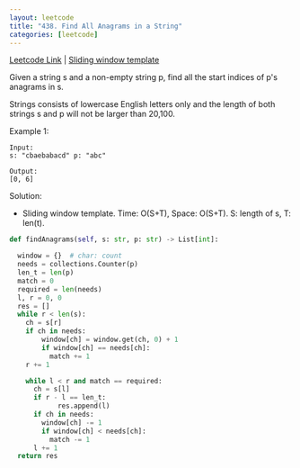 ```yaml
---
layout: leetcode
title: "438. Find All Anagrams in a String"
categories: [leetcode]
---
```


[Leetcode Link](https://leetcode.com/problems/find-all-anagrams-in-a-string/)
| [Sliding window template](/template/sliding_window)

Given a string s and a non-empty string p, find all the start indices of p's anagrams in s.

Strings consists of lowercase English letters only and the length of both strings s and p will not be larger than 20,100.

Example 1:

```
Input:
s: "cbaebabacd" p: "abc"

Output:
[0, 6]
```

Solution: 

* Sliding window template. Time: O(S+T), Space: O(S+T). S: length of s, T: len(t).

```python
def findAnagrams(self, s: str, p: str) -> List[int]:

  window = {}  # char: count
  needs = collections.Counter(p)
  len_t = len(p)
  match = 0
  required = len(needs)
  l, r = 0, 0
  res = []
  while r < len(s):
    ch = s[r]
    if ch in needs:
        window[ch] = window.get(ch, 0) + 1
        if window[ch] == needs[ch]:
          match += 1
    r += 1

    while l < r and match == required:
      ch = s[l]
      if r - l == len_t: 
            res.append(l)
      if ch in needs:
        window[ch] -= 1
        if window[ch] < needs[ch]:
          match -= 1
      l += 1
  return res
```
